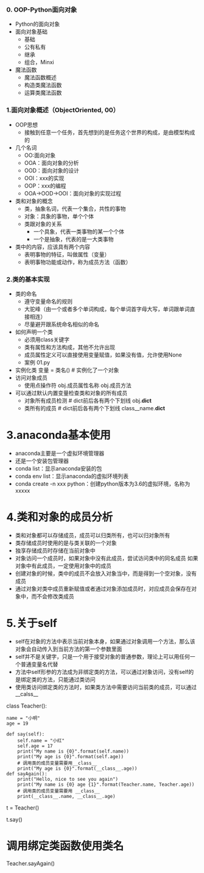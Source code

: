 ### 0. OOP-Python面向对象
- Python的面向对象
- 面向对象基础
    - 基础
    - 公有私有
    - 继承
    - 组合，Minxi
- 魔法函数
    - 魔法函数概述
    - 构造类魔法函数
    - 运算类魔法函数
    
### 1.面向对象概述（ObjectOriented, 00）
- OOP思想
    - 接触到任意一个任务，首先想到的是任务这个世界的构成，是由模型构成的
- 几个名词
    - OO:面向对象
    - OOA：面向对象的分析
    - OOD：面向对象的设计
    - OOI：xxx的实现
    - OOP：xxx的编程
    - OOA->OOD->OOI：面向对象的实现过程
- 类和对象的概念
    - 类，抽象名词，代表一个集合，共性的事物
    - 对象：具象的事物，单个个体
    - 类跟对象的关系
        - 一个具象，代表一类事物的某一个个体
        - 一个是抽象，代表的是一大类事物
- 类中的内容，应该具有两个内容
    - 表明事物的特征，叫做属性（变量）
    - 表明事物功能或动作，称为成员方法（函数）
### 2.类的基本实现
- 类的命名
    - 遵守变量命名的规则
    - 大驼峰（由一个或者多个单词构成，每个单词首字母大写，单词跟单词直接相连）
    - 尽量避开跟系统命名相似的命名
- 如何声明一个类
    - 必须用class关键字
    - 类有属性和方法构成，其他不允许出现
    - 成员属性定义可以直接使用变量赋值，如果没有值，允许使用None
    - 案例 01.py
- 实例化类
        变量 = 类名() # 实例化了一个对象
- 访问对象成员
    - 使用点操作符
            obj.成员属性名称
            obj.成员方法
- 可以通过默认内置变量检查类和对象的所有成员
    - 对象所有成员检测
            # dict前后各有两个下划线
            obj.__dict__
    - 类所有的成员
            # dict前后各有两个下划线
            class__name.__dict__
            
# 3.anaconda基本使用
- anaconda主要是一个虚拟环境管理器
- 还是一个安装包管理器
- conda list：显示anaconda安装的包
- conda env list：显示anaconda的虚拟环境列表
- conda create -n xxx python：创建python版本为3.6的虚拟环境，名称为xxxxx

# 4.类和对象的成员分析
- 类和对象都可以存储成员，成员可以归类所有，也可以归对象所有
- 类存储成员时使用的是与类关联的一个对象
- 独享存储成员时存储在当前对象中
- 对象访问一个成员时，如果对象中没有此成员，尝试访问类中的同名成员
    如果对象中有此成员，一定使用对象中的成员
- 创建对象的时候，类中的成员不会放入对象当中，而是得到一个空对象，没有成员
- 通过对象对类中成员重新赋值或者通过对象添加成员时，对应成员会保存在对象中，而不会修改类成员

# 5.关于self
- self在对象的方法中表示当前对象本身，如果通过对象调用一个方法，那么该对象会自动传入到当前方法的第一个参数里面
- self并不是关键字，只是一个用于接受对象的普通参数，理论上可以用任何一个普通变量名代替
- 方法中self形参的方法成为非绑定类的方法，可以通过对象访问，没有self的是绑定类的方法，只能通过类访问
- 使用类访问绑定类的方法时，如果类方法中需要访问当前类的成员，可以通过__calss__

class Teacher():

    name = "小明"
    age = 19
    
    def say(self):
        self.name = "小红"
        self.age = 17
        print("My name is {0}".format(self.name))
        print("My age is {0}".format(self.age))
        # 调用类的成员变量需要用__class__
        print("My age is {0}".format(__class__.age))
    def sayAgain():
        print("Hello, nice to see you again")
        print("My name is {0} age {1}".format(Teacher.name, Teacher.age))
        # 调用类的成员变量需要用 __class__
        print(__class__.name, __class__.age)
        
t = Teacher()

t.say()
# 调用绑定类函数使用类名
Teacher.sayAgain()






